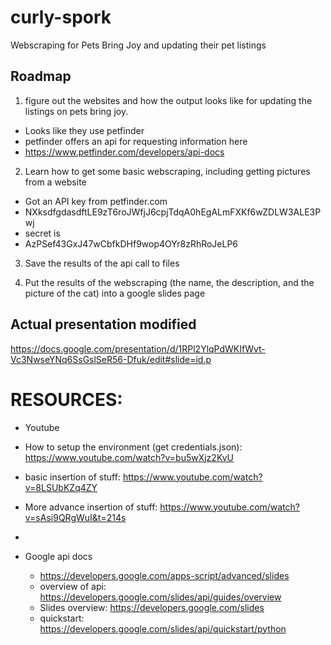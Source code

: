 # curly-spork
Webscraping for Pets Bring Joy and updating their pet listings

## Roadmap
1. figure out the websites and how the output looks like for updating the listings on pets bring joy.
 - Looks like they use petfinder
 - petfinder offers an api for requesting information here
 - https://www.petfinder.com/developers/api-docs

2. Learn how to get some basic webscraping, including getting pictures from a website
 - Got an API key from petfinder.com
  - NXksdfgdasdftLE9zT6roJWfjJ6cpjTdqA0hEgALmFXKf6wZDLW3ALE3Pwj
 - secret is
  - AzPSef43GxJ47wCbfkDHf9wop4OYr8zRhRoJeLP6
3. Save the results of the api call to files

4. Put the results of the webscraping (the name, the description, and the picture of the cat) into a google slides page

## Actual presentation modified
https://docs.google.com/presentation/d/1RPl2YlqPdWKIfWvt-Vc3NwseYNq6SsGslSeR56-Dfuk/edit#slide=id.p


# RESOURCES:
-  Youtube
  - How to setup the environment (get credentials.json): https://www.youtube.com/watch?v=bu5wXjz2KvU
  - basic insertion of stuff: https://www.youtube.com/watch?v=8LSUbKZq4ZY
  - More advance insertion of stuff: https://www.youtube.com/watch?v=sAsi9QRgWuI&t=214s
  - 

- Google api docs
  - https://developers.google.com/apps-script/advanced/slides
  - overview of api: https://developers.google.com/slides/api/guides/overview
  - Slides overview: https://developers.google.com/slides
  - quickstart: https://developers.google.com/slides/api/quickstart/python
